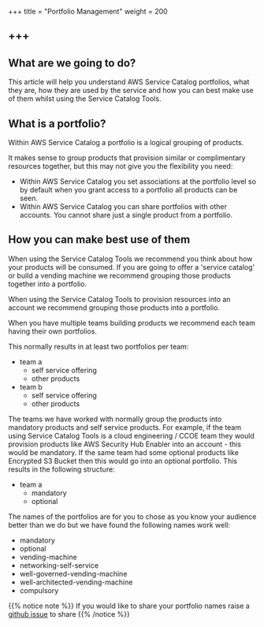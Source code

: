 +++
title = "Portfolio Management"
weight = 200

+++
---

## What are we going to do?

This article will help you understand AWS Service Catalog portfolios, what they are, how they are used by the service and
how you can best make use of them whilst using the Service Catalog Tools.

## What is a portfolio?

Within AWS Service Catalog a portfolio is a logical grouping of products.

It makes sense to group products that provision similar or complimentary resources together, but this may not give you 
the flexibility you need:

- Within AWS Service Catalog you set associations at the portfolio level so by default when you grant access to a portfolio 
all products can be seen.
- Within AWS Service Catalog you can share portfolios with other accounts.  You cannot share just a single product from a 
portfolio. 

## How you can make best use of them

When using the Service Catalog Tools we recommend you think about how your products will be consumed.  If you are going
to offer a 'service catalog' or build a vending machine we recommend grouping those products together into a portfolio.

When using the Service Catalog Tools to provision resources into an account we recommend grouping those products into a 
portfolio.

When you have multiple teams building products we recommend each team having their own portfolios.

This normally results in at least two portfolios per team:

- team a
  - self service offering 
  - other products 
- team b
  - self service offering 
  - other products 
  
The teams we have worked with normally group the products into mandatory products and self service products.  For 
example, if the team using Service Catalog Tools is a cloud engineering / CCOE team they would provision products like
AWS Security Hub Enabler into an account - this would be mandatory.  If the same team had some optional products like
Encrypted S3 Bucket then this would go into an optional portfolio.  This results in the following structure:

- team a
  - mandatory 
  - optional 

The names of the portfolios are for you to chose as you know your audience better than we do but we have found the 
following names work well:

- mandatory
- optional
- vending-machine
- networking-self-service
- well-governed-vending-machine
- well-architected-vending-machine
- compulsory

{{% notice note %}}
If you would like to share your portfolio names raise a [github issue](https://github.com/aws-samples/aws-service-catalog-tools-workshop/issues) to share
{{% /notice %}}
